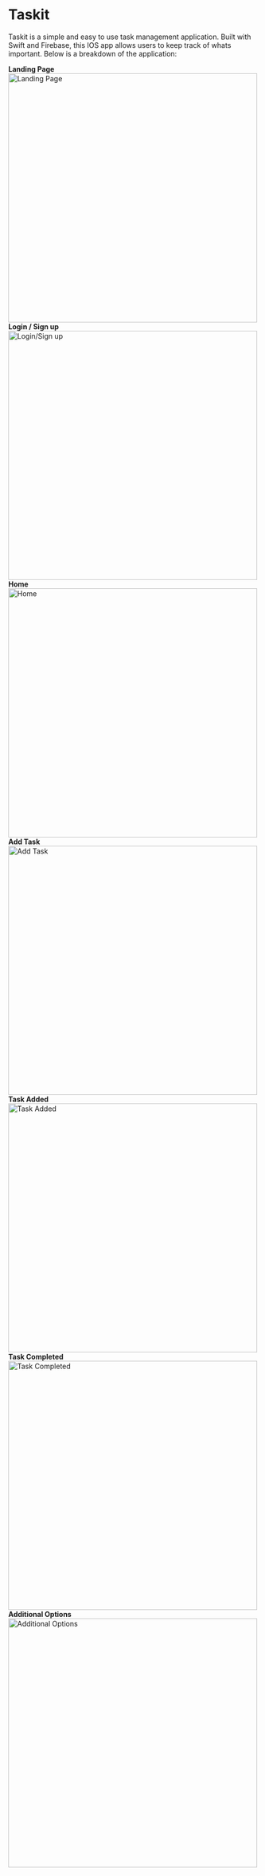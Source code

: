 # Taskit
Taskit is a simple and easy to use task management application. Built with Swift and Firebase, this IOS app allows users to keep track of whats important. Below is a breakdown of the application:

<b>Landing Page</b>
<img src="/ss/IMG_6673.PNG" alt="Landing Page" width="500px">
<b>Login / Sign up</b>
<img src="/ss/IMG_6674.PNG" alt="Login/Sign up" width="500px">
<b>Home</b>
<img src="/ss/IMG_6675.PNG" alt="Home" width="500px">
<b>Add Task</b>
<img src="/ss/IMG_6678.PNG" alt="Add Task" width="500px">
<b>Task Added</b>
<img src="/ss/IMG_6679.PNG" alt="Task Added" width="500px">
<b>Task Completed</b>
<img src="/ss/IMG_6681.PNG" alt="Task Completed" width="500px">
<b>Additional Options</b>
<img src="/ss/IMG_6682.PNG" alt="Additional Options" width="500px">



